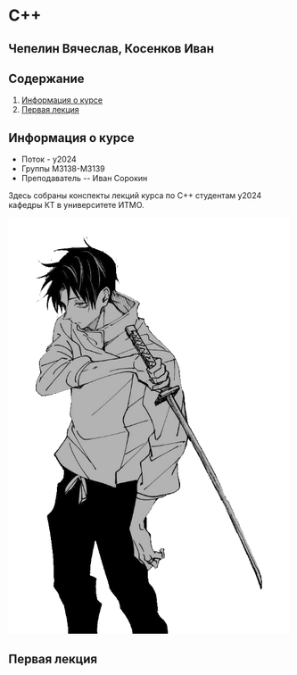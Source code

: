 # C++
## Чепелин Вячеслав, Косенков Иван

## Содержание
1. [Информация о курсе](#информация-о-курсе)
2. [Первая лекция](#первая-лекция)

## Информация о курсе

* Поток - y2024
* Группы М3138-М3139
* Преподаватель -- Иван Сорокин

Здесь собраны конспекты лекций курса по С++ студентам y2024 кафедры КТ в университете ИТМО.

<!-- GH не любит русские буквы, пробелы, плюсики и тому подобное. Если хочется вставить картинку в пути до которой есть что-то из этого, используйте url encode-->
![obligatory anime](/%D0%A1%2B%2B%20-%20%D0%9F%D0%BB%D1%8E%D1%81%D1%8B/assets/transparent_youta.png) 

## Первая лекция

<!-- TODO -->
